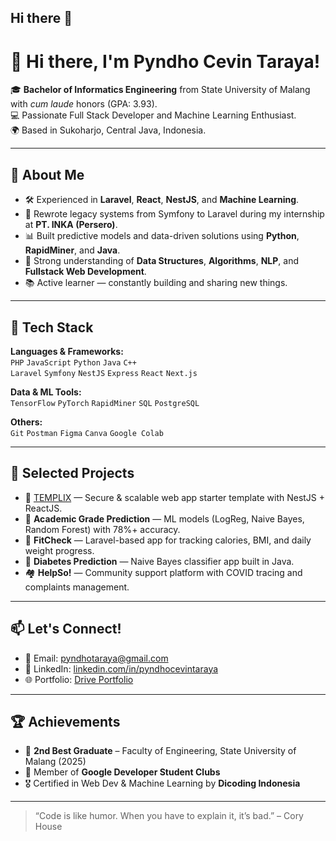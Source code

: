 ## Hi there 👋

# 👋 Hi there, I'm Pyndho Cevin Taraya!

🎓 **Bachelor of Informatics Engineering** from State University of Malang with *cum laude* honors (GPA: 3.93).  
💻 Passionate Full Stack Developer and Machine Learning Enthusiast.  
🌍 Based in Sukoharjo, Central Java, Indonesia.

---

## 💼 About Me

- 🛠️ Experienced in **Laravel**, **React**, **NestJS**, and **Machine Learning**.
- 🔄 Rewrote legacy systems from Symfony to Laravel during my internship at **PT. INKA (Persero)**.
- 📊 Built predictive models and data-driven solutions using **Python**, **RapidMiner**, and **Java**.
- 🧠 Strong understanding of **Data Structures**, **Algorithms**, **NLP**, and **Fullstack Web Development**.
- 📚 Active learner — constantly building and sharing new things.

---

## 🚀 Tech Stack

**Languages & Frameworks:**  
`PHP` `JavaScript` `Python` `Java` `C++`  
`Laravel` `Symfony` `NestJS` `Express` `React` `Next.js`

**Data & ML Tools:**  
`TensorFlow` `PyTorch` `RapidMiner` `SQL` `PostgreSQL`

**Others:**  
`Git` `Postman` `Figma` `Canva` `Google Colab`

---

## 🧩 Selected Projects

- 🔧 [TEMPLIX](http://templix.dev) — Secure & scalable web app starter template with NestJS + ReactJS.  
- 🧠 **Academic Grade Prediction** — ML models (LogReg, Naive Bayes, Random Forest) with 78%+ accuracy.  
- 🍱 **FitCheck** — Laravel-based app for tracking calories, BMI, and daily weight progress.  
- 🧬 **Diabetes Prediction** — Naive Bayes classifier app built in Java.  
- 🏘️ **HelpSo!** — Community support platform with COVID tracing and complaints management.

---

## 📫 Let's Connect!

- 📧 Email: pyndhotaraya@gmail.com  
- 💼 LinkedIn: [linkedin.com/in/pyndhocevintaraya](https://linkedin.com/in/pyndhocevintaraya)  
- 🌐 Portfolio: [Drive Portfolio](https://drive.google.com/drive/folders/1qDP_aeynEgGJ0VeSAQ7QeeAMLIlenelV?usp=sharing)

---

## 🏆 Achievements

- 🥈 **2nd Best Graduate** – Faculty of Engineering, State University of Malang (2025)  
- 🌱 Member of **Google Developer Student Clubs**  
- 🎖️ Certified in Web Dev & Machine Learning by **Dicoding Indonesia**

---

> “Code is like humor. When you have to explain it, it’s bad.” – Cory House



<!--
**PCTeam002/PCTeam002** is a ✨ _special_ ✨ repository because its `README.md` (this file) appears on your GitHub profile.

Here are some ideas to get you started:

- 🔭 I’m currently working on ...
- 🌱 I’m currently learning ...
- 👯 I’m looking to collaborate on ...
- 🤔 I’m looking for help with ...
- 💬 Ask me about ...
- 📫 How to reach me: ...
- 😄 Pronouns: ...
- ⚡ Fun fact: ...
-->
